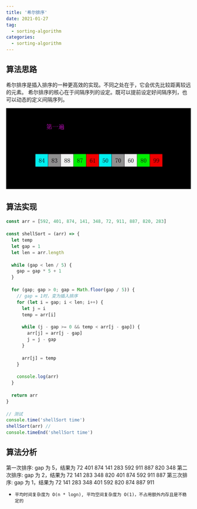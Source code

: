 ```yaml
---
title: '希尔排序'
date: 2021-01-27
tag:
  - sorting-algorithm
categories:
  - sorting-algorithm
---
```


## 算法思路

希尔排序是插入排序的一种更高效的实现。不同之处在于，它会优先比较距离较远的元素。
希尔排序的核心在于间隔序列的设定。既可以提前设定好间隔序列，也可以动态的定义间隔序列。

![希尔排序](./images/shell_sort.gif)

## 算法实现

```js
const arr = [592, 401, 874, 141, 348, 72, 911, 887, 820, 283]

const shellSort = (arr) => {
  let temp
  let gap = 1
  let len = arr.length

  while (gap < len / 5) {
    gap = gap * 5 + 1
  }

  for (gap; gap > 0; gap = Math.floor(gap / 5)) {
    // gap = 1时，变为插入排序
    for (let i = gap; i < len; i++) {
      let j = i
      temp = arr[i]

      while (j - gap >= 0 && temp < arr[j - gap]) {
        arr[j] = arr[j - gap]
        j = j - gap
      }

      arr[j] = temp
    }

    console.log(arr)
  }

  return arr
}

// 测试
console.time('shellSort time')
shellSort(arr) //
console.timeEnd('shellSort time')
```

## 算法分析

第一次排序: gap 为 5，结果为 72 401 874 141 283 592 911 887 820 348
第二次排序: gap 为 2，结果为 72 141 283 348 820 401 874 592 911 887
第三次排序: gap 为 1，结果为 72 141 283 348 401 592 820 874 887 911

- `平均时间复杂度为 O(n * logn), 平均空间复杂度为 O(1)，不占用额外内存且是不稳定的`
